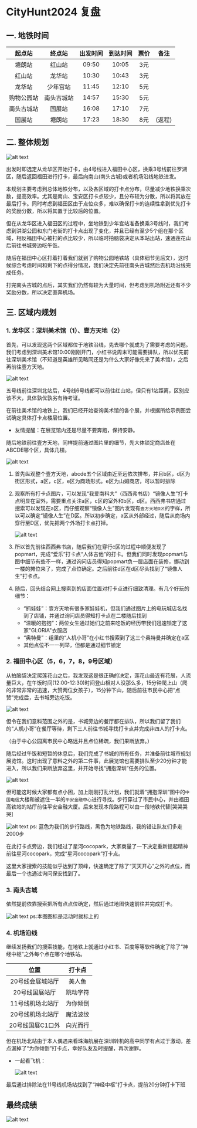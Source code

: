 # CityHunt2024 复盘

## 一. 地铁时间

| 起点站 | 终点站 | 出发时间 | 到达时间 | 票价 | 备注 |
|:---:|:---:|:---:|:---:|:---:|:---:|
| 塘朗站 | 红山站 | 09:50 | 10:05 | 3元 |   |
| 红山站 | 龙华站 | 10:30 | 10:43 | 3元 |   |
| 龙华站 | 少年宫站 | 11:45 | 12:10 | 5元 |   |
| 购物公园站 | 南头古城站 | 14:57 | 15:30 | 5元 |   |
| 南头古城站 | 国展站 | 16:08 | 17:10 | 7元 |   |
| 国展站 | 塘朗站 | 17:23 | 18:30 | 8元 | (返程) |

## 二. 整体规划

![alt text](images/cc8132790a258ff32a8f620386c7c35.jpg)

出发时即选定从龙华区开始打卡，由4号线进入福田中心区，换乘3号线前往罗湖区，随后返回福田进行打卡，最后向南山(南头古城)或者机场沿线地铁进发。

本规划主要考虑到总体地铁分布，以及各区域的打卡点分布，尽量减少地铁换乘次数，提高效率。尤其是南山、宝安区打卡点较少，且分布较为分散，所以将其放在最后打卡。同时考虑到福田区由于点位众多，难以确保打卡的连续性拿到优先打卡的奖励分数，所以将其置于比较后的位置。

但在从龙华区进入福田区的过程中，坐地铁到少年宫站准备换乘3号线时，我们考虑到洪湖公园和东门老街的打卡点出现了变化，并且已经有至少5个组在那个区域，相反福田中心被打的点比较少，所以临时拍脑袋决定从本站出站，速通莲花山后前往书城旁边吃午饭。

随后在福田中心区打着打着我们就到了购物公园地铁站（具体细节见后文），这时候综合考虑时间和剩下的点得分情况，我们决定先前往南头古城然后去机场沿线完成任务。

打完南头古城的点后，其实我们仍然有较为大量时间，但考虑到机场附近还有不少奖励分数，所以决定直奔机场。

## 三. 区域内规划

### 1. 龙华区：深圳美术馆（1）、壹方天地（2）

首先，可以发现这两个区域都位于地铁沿线，先去哪个就成为了需要考虑的问题。我们考虑到深圳美术馆10:00刚刚开门，小红书说周末可能需要排队，所以优先前往深圳美术馆（不知道是英雄所见略同还是为什么大家好像先来了美术馆），之后再前往壹方天地。

![alt text](images/4ba6a0d45d07469cac1f8301f3c8879.jpg)

五号线前往深圳北站后，4号线6号线都可以前往红山站，但只有1站距离，区别应该不大，具体孰优孰劣有待考证。

在前往美术馆的地铁上，我们已经开始查询美术馆的各个展，并根据所给示例图尝试确定具体打卡点楼层位置。

- 友情提醒：在展览馆内还是尽量不要奔跑，保持安静。

随后地铁前往壹方天地，同样提前通过图片里的细节，先大体锁定商店处在ABCDE哪个区，具体几楼。

![alt text](images/9b92f30e66306bb77086091f806dceb.jpg)

1. 首先纵观整个壹方天地，abcde五个区域由近至远依次排布，并且b区，d区为街区形式，a区，c区，e区为商场形式。e区为山姆商店，可以暂时排除

2. 观察所有打卡点图片，可以发现“我爱南科大”（西西弗书店）“镜像人生”打卡点明显在室外，需要重点关注a区，c区的室外和b区，d区。西西弗书店通过搜索可以发现在a区，而仔细观察“镜像人生”图片发现有`壹方天地D区`的字样，所以可以确定“镜像人生”在D区。所以初步确定，a区从外部经过，随后从商场内穿行至D区，优先把两个外场打卡点打掉。

    ![alt text](images/image-1.png)

3. 所以首先前往西西弗书店，随后我们在穿行c区的过程中顺便发现了popmart，完成“爱乐”打卡点“人体吉他”的打卡。但我们同时发现popmart与图中细节有些不一样，通过询问店员得知popmart负一层店面在装修，挪动到一楼的摊位来了，完成了点位确定。之后前往d区在d区尽头找到了“镜像人生”打卡点。

4. 随后，回头结合网上搜索到的店面位置对打卡点进行细致清理。有几个好玩的细节：
    - “抓娃娃”：壹方天地有很多家娃娃机，但我们通过图片上的电玩城店名找到了店铺，并通过询问店员得知打卡点在二楼随后找到
    - “温暖的抱抱”：两位女生通过她们之前来吃饭的经历带我们迅速锁定了这家"GLORIA"衣服店
    - “奥特曼”：组里的“人机小哥”在小红书搜索到了这三个奥特曼并确定在a区
    - 其他点位不一一列举，但都是通过细节锁定

### 2. 福田中心区（5，6，7，8，9号区域）

从拍脑袋决定爬莲花山之后，我发现这是很正确的决定，莲花山最近有花展，人流量巨大，在午饭时间(12:00-12:30)时间登山相对人没那么多，15分钟爬上山（爬的非常非常的迅速，大赞两位女孩子），15分钟下山，随后前往市民中心把“点赞”完成后，去书城旁边吃饭。

![alt text](images/e691d9d48cac88f32d7add84225ed96.jpg)

但令在我们意料范围之外的是，书城旁边的餐厅都在排队，所以我们留了我们的“人机小哥”在餐厅等待，剩下三人前往书城寻找打卡点并完成非四人的打卡点。

（由于中心公园离市民中心略远并且点位稀疏，我们果断放弃。）

随后经过午饭和短暂的休息后，我们完成了书城的所有任务，并准备前往城市规划展览馆。这时出现了意料之外的第二件事，此展览馆也需要排队至少20分钟才能进入，所以我们果断放弃这里，并开始寻找“拥抱深圳”任务的位置。

![alt text](images/image-2.png)

但可能这时候大家都有点小困，加上刚刚打乱计划，我们就着“拥抱深圳”图中的`中国电信`大楼和被遮住一半的`平安金融中心`进行寻找。步行穿过了市民中心，并由福田高铁站的站厅前往平安金融大厦。后来发现本段路程可以由一段地铁代替[哭哭哭哭]

![alt text](images/eff4e369690c57a7377ad56195e897d.jpg)
ps: 蓝色为我们的步行路线，黑色为地铁路线，我的错让队友们多走2000步

在此打卡点旁边，我们经过了星河cocopark，大家商量了一下决定重新提起精神前往星河cocopark，完成“星河cocopark”打卡点。

这里大家搜索的技能似乎达到了顶峰，快速确定了除了“天天开心”之外的点位，而最后一个也通过询问保安找到了。

### 3. 南头古城

依然提前依靠搜索把所有点点位确定，然后通过地图快速前往并完成打卡。

![alt text](images/f51d4eb7bd5542b4d2fd49926b6d130.jpg)
ps:本图图标是活动时就标上的

### 4. 机场沿线

继续发扬我们的搜索技能，在地铁上就通过小红书、百度等等软件确定了除了“神经中枢”之外每个点在哪个地铁站。

| 位置 | 打卡点 |
|:---:|:---:|
| 20号线会展城站厅 | 美人鱼 |
| 20号线国展站厅 | 跳动字符|
| 11号线机场北站厅 | 为你倾倒 |
| 20号线机场北站厅 | 魔法波纹 |
| 20号线国展C1口外 | 向光而行 |

但在机场北站由于本人偶遇来看珠海航展在深圳转机的高中同学有点过于激动，差点漏掉了“为你倾倒”打卡点，幸好队友及时提醒，再次谢罪。

- 一起看飞机：

  ![alt text](images/533683c3263958875f77342c46289ae.jpg)

最后通过排除法在11号线机场站找到了“神经中枢”打卡点，提前20分钟打卡下班

## 最终成绩

![alt text](images/image-3.png)



